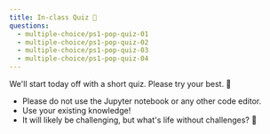 ```yaml
---
title: In-class Quiz 🐅
questions:
  - multiple-choice/ps1-pop-quiz-01
  - multiple-choice/ps1-pop-quiz-02
  - multiple-choice/ps1-pop-quiz-03
  - multiple-choice/ps1-pop-quiz-04
---
```


We'll start today off with a short quiz. Please try your best. 🍋

- Please do not use the Jupyter notebook or any other code editor.
- Use your existing knowledge!
- It will likely be challenging, but what's life without challenges? 🍖
